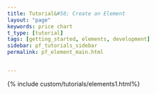 ```yaml
---
title: Tutorial&#58; Create an Element
layout: "page"
keywords: price chart
t_type: [tutorial]
tags: [getting_started, elements, development]
sidebar: pf_tutorials_sidebar
permalink: pf_element_main.html


---
```

{% include custom/tutorials/elements1.html%}
